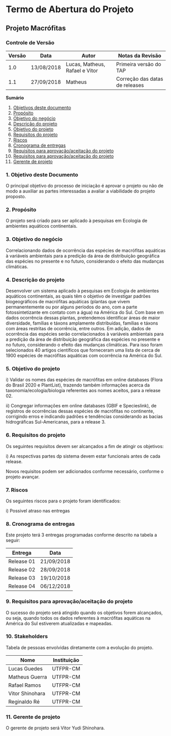 # Termo de Abertura do Projeto

## Projeto Macrófitas


### Controle de Versão
|Versão | Data | Autor | Notas da Revisão |
|--- | --- | --- | --- |
|  1.0  |  13/08/2018   | Lucas, Matheus, Rafael e Vitor    |  Primeira versão do TAP   |
|  1.1  |  27/09/2018    | Matheus                           | Correção das datas de releases |

**Sumário**
1. [Objetivos deste documento](#id1)
2. [Propósito](#id2)
3. [Objetivo do negócio](#id3)
4. [Descrição do projeto](#id4)
5. [Objetivo do projeto](#id5)
6. [Requisitos do projeto](#id6)
7. [Riscos](#id7)
8. [Cronograma de entregas](#id8)
9. [Requisitos para aprovação/aceitação do projeto](#id9)
10. [Requisitos para aprovação/aceitação do projeto](#id10)
11. [Gerente de projeto](#id11)



###  1. Objetivo deste Documento
<div id='id1' />
O principal objetivo do processo de iniciação é aprovar o projeto ou não de modo a auxiliar as partes interessadas a avaliar a viabilidade do projeto proposto.


### 2. Propósito
<div id='id2' />
O projeto será criado para ser aplicado à pesquisas em Ecologia de ambientes aquáticos continentais.


### 3. Objetivo do negócio
<div id='id3' />
Correlacionando dados de ocorrência das espécies de macrófitas aquáticas à variáveis ambientais para a predição da área de distribuição geográfica das espécies no presente e no futuro, considerando o efeito das mudanças climáticas.


### 4. Descrição do projeto
<div id='id4' />
Desenvolver um sistema aplicado à pesquisas em Ecologia de ambientes aquáticos continentais, as quais têm o objetivo de investigar padrões biogeográficos de macrófitas aquáticas (plantas que vivem permanentemente ou por alguns períodos do ano, com a parte fotossintetizante em contato com a água) na América do Sul. Com base em dados ocorrência dessas plantas, pretendemos identificar áreas de maior diversidade, famílias e táxons amplamente distribuídas, famílias e táxons com áreas restritas de ocorrência, entre outros. Em adição, dados de ocorrência das espécies serão correlacionados à variáveis ambientais para a predição da área de distribuição geográfica das espécies no presente e no futuro, considerando o efeito das mudanças climáticas. Para isso foram selecionados 40 artigos científicos que forneceram uma lista de cerca de 1900 espécies de macrófitas aquáticas com ocorrência na América do Sul.


### 5. Objetivo do projeto
<div id='id5' />
i) Validar os nomes das espécies de macrófitas em online databases (Flora do Brasil 2020 e PlantList), trazendo também informações acerca da taxonomia/ecologia/biologia referentes aos nomes aceitos, para a release 02.

ii) Congregar informações em online databases (GBIF e Specieslink), de registros de ocorrências dessas espécies de macrófitas no continente, corrigindo erros e indicando padrões e tendências considerando as bacias hidrográficas Sul-Americanas, para a release 3.


### 6. Requisitos do projeto
<div id='id6' />
Os seguintes requisitos devem ser alcançados a fim de atingir os objetivos:

i) As respectivas partes dp sistema devem estar funcionais antes de cada release.

Novos requisitos podem ser adicionados conforme necessário, conforme o projeto avançar.        


### 7. Riscos
<div id='id7' />
Os seguintes riscos para o projeto foram identificados:

i) Possivel atraso nas entregas


### 8. Cronograma de entregas
<div id='id8' />
Este projeto terá 3 entregas programadas conforme descrito na tabela a seguir:

 **Entrega**                 | **Data**          
-----------------------------|-------------------
Release 01                   | 21/09/2018        
Release 02                   | 28/09/2018        
Release 03                   | 19/10/2018
Release 04                   | 06/12/2018


### 9. Requisitos para aprovação/aceitação do projeto
<div id='id9' />
O sucesso do projeto será atingido quando os objetivos forem alcançados, ou seja, quando todos os dados referentes à macrófitas aquáticas na América do Sul estiverem atualizadas e mapeadas.


### 10. Stakeholders
<div id='id10' />
Tabela de pessoas envolvidas diretamente com a evolução do projeto.

 Nome             | Instituição      
------------------|------------------
 Lucas Guedes     | UTFPR-CM         
 Matheus Guerra   | UTFPR-CM         
 Rafael Ramos     | UTFPR-CM         
 Vitor Shinohara  | UTFPR-CM         
 Reginaldo Ré     | UTFPR-CM         

### 11. Gerente de projeto
<div id='id11' />

O gerente de projeto será Vitor Yudi Shinohara.
